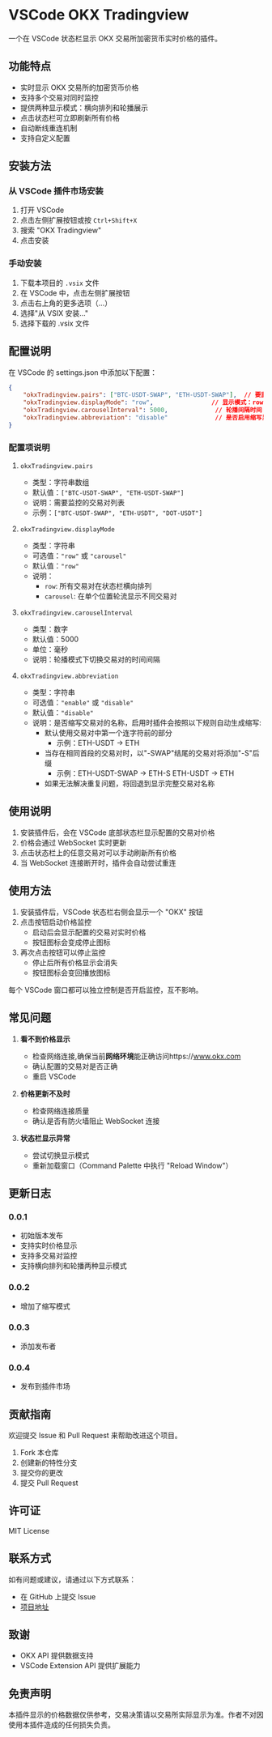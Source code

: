 # VSCode OKX Tradingview

一个在 VSCode 状态栏显示 OKX 交易所加密货币实时价格的插件。

## 功能特点

- 实时显示 OKX 交易所的加密货币价格
- 支持多个交易对同时监控
- 提供两种显示模式：横向排列和轮播展示
- 点击状态栏可立即刷新所有价格
- 自动断线重连机制
- 支持自定义配置

## 安装方法

### 从 VSCode 插件市场安装
1. 打开 VSCode
2. 点击左侧扩展按钮或按 `Ctrl+Shift+X`
3. 搜索 "OKX Tradingview"
4. 点击安装

### 手动安装
1. 下载本项目的 `.vsix` 文件
2. 在 VSCode 中，点击左侧扩展按钮
3. 点击右上角的更多选项（...）
4. 选择"从 VSIX 安装..."
5. 选择下载的 .vsix 文件

## 配置说明

在 VSCode 的 settings.json 中添加以下配置：

```json
{
    "okxTradingview.pairs": ["BTC-USDT-SWAP", "ETH-USDT-SWAP"],  // 要监控的交易对
    "okxTradingview.displayMode": "row",                // 显示模式：row（横向排列）或 carousel（轮播）
    "okxTradingview.carouselInterval": 5000,             // 轮播间隔时间（毫秒）
    "okxTradingview.abbreviation": "disable"             // 是否启用缩写显示
}
```

### 配置项说明

1. `okxTradingview.pairs`
   - 类型：字符串数组
   - 默认值：`["BTC-USDT-SWAP", "ETH-USDT-SWAP"]`
   - 说明：需要监控的交易对列表
   - 示例：`["BTC-USDT-SWAP", "ETH-USDT", "DOT-USDT"]`

2. `okxTradingview.displayMode`
   - 类型：字符串
   - 可选值：`"row"` 或 `"carousel"`
   - 默认值：`"row"`
   - 说明：
     - `row`: 所有交易对在状态栏横向排列
     - `carousel`: 在单个位置轮流显示不同交易对

3. `okxTradingview.carouselInterval`
   - 类型：数字
   - 默认值：5000
   - 单位：毫秒
   - 说明：轮播模式下切换交易对的时间间隔

4. `okxTradingview.abbreviation`
   - 类型：字符串
   - 可选值：`"enable"` 或 `"disable"`
   - 默认值：`"disable"`
   - 说明：是否缩写交易对的名称，启用时插件会按照以下规则自动生成缩写:
     - 默认使用交易对中第一个连字符前的部分
       - 示例：ETH-USDT → ETH
     - 当存在相同首段的交易对时，以"-SWAP"结尾的交易对将添加"-S"后缀
       - 示例：ETH-USDT-SWAP → ETH-S   ETH-USDT → ETH
     - 如果无法解决重复问题，将回退到显示完整交易对名称

## 使用说明

1. 安装插件后，会在 VSCode 底部状态栏显示配置的交易对价格
2. 价格会通过 WebSocket 实时更新
3. 点击状态栏上的任意交易对可以手动刷新所有价格
4. 当 WebSocket 连接断开时，插件会自动尝试重连

## 使用方法

1. 安装插件后，VSCode 状态栏右侧会显示一个 "OKX" 按钮
2. 点击按钮启动价格监控
   - 启动后会显示配置的交易对实时价格
   - 按钮图标会变成停止图标
3. 再次点击按钮可以停止监控
   - 停止后所有价格显示会消失
   - 按钮图标会变回播放图标

每个 VSCode 窗口都可以独立控制是否开启监控，互不影响。

## 常见问题

1. **看不到价格显示**
   - 检查网络连接,确保当前**网络环境**能正确访问https://www.okx.com
   - 确认配置的交易对是否正确
   - 重启 VSCode

2. **价格更新不及时**
   - 检查网络连接质量
   - 确认是否有防火墙阻止 WebSocket 连接

3. **状态栏显示异常**
   - 尝试切换显示模式
   - 重新加载窗口（Command Palette 中执行 "Reload Window"）

## 更新日志

### 0.0.1
- 初始版本发布
- 支持实时价格显示
- 支持多交易对监控
- 支持横向排列和轮播两种显示模式

### 0.0.2
- 增加了缩写模式

### 0.0.3
- 添加发布者

### 0.0.4
- 发布到插件市场

## 贡献指南

欢迎提交 Issue 和 Pull Request 来帮助改进这个项目。

1. Fork 本仓库
2. 创建新的特性分支
3. 提交你的更改
4. 提交 Pull Request

## 许可证

MIT License

## 联系方式

如有问题或建议，请通过以下方式联系：
- 在 GitHub 上提交 Issue
- [项目地址](https://github.com/ocean2811/vscode-okx-tradingview)

## 致谢

- OKX API 提供数据支持
- VSCode Extension API 提供扩展能力

## 免责声明

本插件显示的价格数据仅供参考，交易决策请以交易所实际显示为准。作者不对因使用本插件造成的任何损失负责。